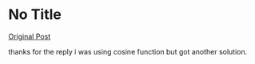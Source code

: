 # No Title

[Original Post](https://discourse.onlinedegree.iitm.ac.in/t/163247/78)

<p>thanks for the reply i was using cosine function but got another solution.</p>